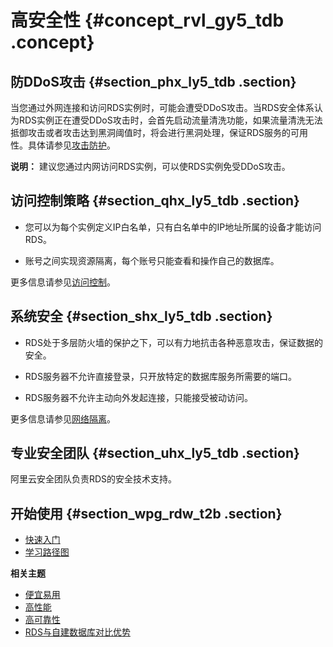 # 高安全性 {#concept_rvl_gy5_tdb .concept}

## 防DDoS攻击 {#section_phx_ly5_tdb .section}

当您通过外网连接和访问RDS实例时，可能会遭受DDoS攻击。当RDS安全体系认为RDS实例正在遭受DDoS攻击时，会首先启动流量清洗功能，如果流量清洗无法抵御攻击或者攻击达到黑洞阈值时，将会进行黑洞处理，保证RDS服务的可用性。具体请参见[攻击防护](../../../../cn.zh-CN/安全白皮书/产品安全方案/攻击防护.md)。

**说明：** 建议您通过内网访问RDS实例，可以使RDS实例免受DDoS攻击。

## 访问控制策略 {#section_qhx_ly5_tdb .section}

-   您可以为每个实例定义IP白名单，只有白名单中的IP地址所属的设备才能访问RDS。

-   账号之间实现资源隔离，每个账号只能查看和操作自己的数据库。


更多信息请参见[访问控制](https://help.aliyun.com/document_detail/53617.html)。

## 系统安全 {#section_shx_ly5_tdb .section}

-   RDS处于多层防火墙的保护之下，可以有力地抗击各种恶意攻击，保证数据的安全。

-   RDS服务器不允许直接登录，只开放特定的数据库服务所需要的端口。

-   RDS服务器不允许主动向外发起连接，只能接受被动访问。


更多信息请参见[网络隔离](https://help.aliyun.com/document_detail/53618.html)。

## 专业安全团队 {#section_uhx_ly5_tdb .section}

阿里云安全团队负责RDS的安全技术支持。

## 开始使用 {#section_wpg_rdw_t2b .section}

-   [快速入门](../../../../cn.zh-CN/用户指南/快速入门.md)
-   [学习路径图](https://help.aliyun.com/learn/learningpath/rds.html)

**相关主题**

-   [便宜易用](cn.zh-CN/产品简介/产品优势/便宜易用.md#)
-   [高性能](cn.zh-CN/产品简介/产品优势/高性能.md#)
-   [高可靠性](cn.zh-CN/产品简介/产品优势/高可靠性.md#)
-   [RDS与自建数据库对比优势](cn.zh-CN/产品简介/产品优势/RDS与自建数据库对比优势.md#)

